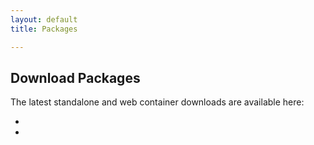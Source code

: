 ```yaml
---
layout: default
title: Packages

---
```


## Download Packages

The latest standalone and web container downloads are available here:

<ul>
<li id="war"/>
<li id="zip"/>
</ul>

<script src="/scripts/packages.js" type="text/javascript"></script>